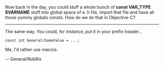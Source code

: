 Now back in the day, you could stuff a whole bunch of **const VAR_TYPE $VARNAME** stuff into global space of a .h file, import that file and have all those yummy globals consts.  How do we do that in Objective-C?

----

The same way. You could, for instance, put it in your prefix header...

    const int General/SomeValue = ...;

Me, I'd rather use macros.

-- General/RobRix